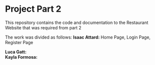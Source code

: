 # Project Part 2
This repository contains the code and documentation to the Restaurant Website that was required from part 2  

The work was divided as follows:
**Isaac Attard:** Home Page, Login Page, Register Page 

**Luca Gatt:**    
**Kayla Formosa:**   
